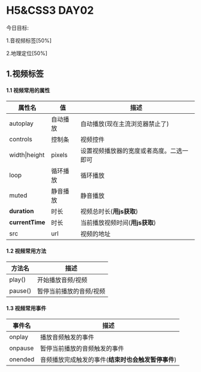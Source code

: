 # H5&CSS3 DAY02

今日目标:

1.音视频标签[50%]

2.地理定位[50%]



## 1.视频标签

#### 1.1 视频常用的属性

| 属性名          | 值       | 描述                                     |
| --------------- | -------- | ---------------------------------------- |
| autoplay        | 自动播放 | 自动播放(现在主流浏览器禁止了)           |
| controls        | 控制条   | 视频控件                                 |
| width\|height   | pixels   | 设置视频播放器的宽度或者高度。二选一即可 |
| loop            | 循环播放 | 循环播放                                 |
| muted           | 静音播放 | 静音播放                                 |
| **duration**    | 时长     | 视频总时长(**用js获取**)                 |
| **currentTime** | 时长     | 当前播放视频时间(**用js获取**)           |
| src             | url      | 视频的地址                               |



#### 1.2 视频常用方法

| 方法名  | 描述                    |
| ------- | ----------------------- |
| play()  | 开始播放音频/视频       |
| pause() | 暂停当前播放的音频/视频 |



#### 1.3 视频常用事件

| 事件名  | 描述                                               |
| ------- | -------------------------------------------------- |
| onplay  | 播放音频触发的事件                                 |
| onpause | 暂停当前播放的音频触发的事件                       |
| onended | 音频播放完成触发的事件(**结束时也会触发暂停事件**) |

